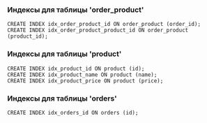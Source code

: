 ### Индексы для таблицы 'order_product'
`CREATE INDEX idx_order_product_id ON order_product (order_id);`  
`CREATE INDEX idx_order_product_product_id ON order_product (product_id);`

### Индексы для таблицы 'product' 
`CREATE INDEX idx_product_id ON product (id);`  
`CREATE INDEX idx_product_name ON product (name);`  
`CREATE INDEX idx_product_price ON product (price);`  

### Индексы для таблицы 'orders'
`CREATE INDEX idx_orders_id ON orders (id);`